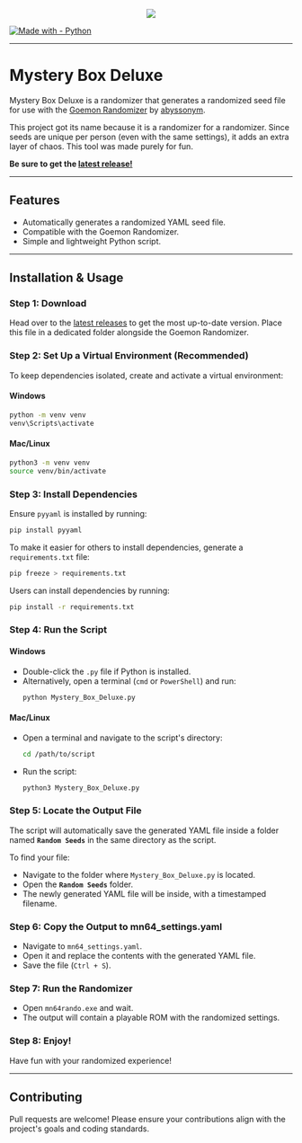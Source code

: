 <p align="center"><img src="https://i.imgur.com/D2XfHia.png"></p>

[![Made with - Python](https://img.shields.io/badge/Made_with-Python-3776AB?logo=Python&logoColor=ffcc00)](https://)

---

# Mystery Box Deluxe

Mystery Box Deluxe is a randomizer that generates a randomized seed file for use with the [Goemon Randomizer](https://github.com/abyssonym/mn64rando) by [abyssonym](https://www.github.com/abyssonym).

This project got its name because it is a randomizer for a randomizer. Since seeds are unique per person (even with the same settings), it adds an extra layer of chaos. This tool was made purely for fun.

**Be sure to get the [latest release!](https://github.com/EmeraldVoid/mystery-box-deluxe/releases)**

---

## Features
- Automatically generates a randomized YAML seed file.
- Compatible with the Goemon Randomizer.
- Simple and lightweight Python script.

---

## Installation & Usage

### **Step 1: Download**
Head over to the [latest releases](www.google.com) to get the most up-to-date version. Place this file in a dedicated folder alongside the Goemon Randomizer.

### **Step 2: Set Up a Virtual Environment (Recommended)**
To keep dependencies isolated, create and activate a virtual environment:

#### **Windows**
```sh
python -m venv venv
venv\Scripts\activate
```

#### **Mac/Linux**
```sh
python3 -m venv venv
source venv/bin/activate
```

### **Step 3: Install Dependencies**
Ensure `pyyaml` is installed by running:
```sh
pip install pyyaml
```
To make it easier for others to install dependencies, generate a `requirements.txt` file:
```sh
pip freeze > requirements.txt
```
Users can install dependencies by running:
```sh
pip install -r requirements.txt
```

### **Step 4: Run the Script**
#### **Windows**
- Double-click the `.py` file if Python is installed.
- Alternatively, open a terminal (`cmd` or `PowerShell`) and run:
  ```sh
  python Mystery_Box_Deluxe.py
  ```

#### **Mac/Linux**
- Open a terminal and navigate to the script's directory:
  ```sh
  cd /path/to/script
  ```
- Run the script:
  ```sh
  python3 Mystery_Box_Deluxe.py
  ```

### **Step 5: Locate the Output File**
The script will automatically save the generated YAML file inside a folder named **`Random Seeds`** in the same directory as the script.

To find your file:
- Navigate to the folder where `Mystery_Box_Deluxe.py` is located.
- Open the **`Random Seeds`** folder.
- The newly generated YAML file will be inside, with a timestamped filename.

### **Step 6: Copy the Output to mn64_settings.yaml**
- Navigate to `mn64_settings.yaml`.
- Open it and replace the contents with the generated YAML file.
- Save the file (`Ctrl + S`).

### **Step 7: Run the Randomizer**
- Open `mn64rando.exe` and wait.
- The output will contain a playable ROM with the randomized settings.

### **Step 8: Enjoy!**
Have fun with your randomized experience!

---

## Contributing
Pull requests are welcome! Please ensure your contributions align with the project's goals and coding standards.

